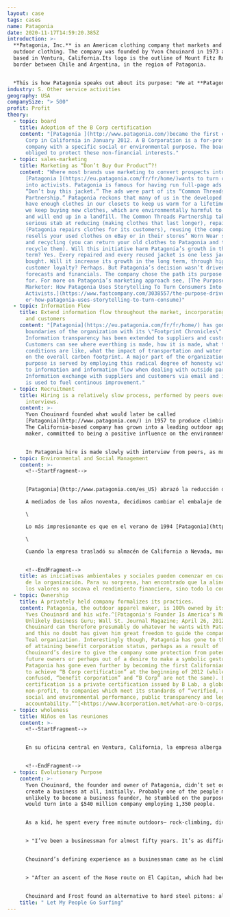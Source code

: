 ```yaml
---
layout: case
tags: cases
name: Patagonia
date: 2020-11-17T14:59:20.385Z
introduction: >-
  **Patagonia, Inc.** is an American clothing company that markets and sells
  outdoor clothing. The company was founded by Yvon Chouinard in 1973 and is
  based in Ventura, California.Its logo is the outline of Mount Fitz Roy, the
  border between Chile and Argentina, in the region of Patagonia.


  *This is how Patagonia speaks out about its purpose: "We at **Patagonia** know that all life on earth is threatened with extinction. We make it our goal to use all our resources to do something about it: our company, our investments, our voice and our imagination." ^\[test]*
industry: S. Other service activities
geography: USA
companySize: "> 500"
profit: Profit
theory:
  - topic: board
    title: Adoption of the B Corp certification
    content: "[Patagonia ](http://www.patagonia.com/)became the first certified B
      Corp in California in January 2012. A B Corporation is a for-profit
      company with a specific social or environmental purpose. The board is
      obliged to protect these non-financial interests."
  - topic: sales-marketing
    title: Marketing as “Don’t Buy Our Product”?!
    content: "Where most brands use marketing to convert prospects into customers,
      [Patagonia ](https://eu.patagonia.com/fr/fr/home/)wants to turn customers
      into activists. Patagonia is famous for having run full-page ads reading,
      “Don’t buy this jacket.” The ads were part of its “Common Threads
      Partnership.” Patagonia reckons that many of us in the developed world
      have enough clothes in our closets to keep us warm for a lifetime. And yet
      we keep buying new clothes, which are environmentally harmful to produce
      and will end up in a landfill. The Common Threads Partnership takes a
      serious stab at reducing (making clothes that last longer), repairing
      (Patagonia repairs clothes for its customers), reusing (the company
      resells your used clothes on eBay or in their stores’ Worn Wear section),
      and recycling (you can return your old clothes to Patagonia and they
      recycle them). Will this initiative harm Patagonia’s growth in the short
      term? Yes. Every repaired and every reused jacket is one less jacket
      bought. Will it increase its growth in the long term, through higher
      customer loyalty? Perhaps. But Patagonia’s decision wasn’t driven by
      forecasts and financials. The company chose the path its purpose called
      for. For more on Patagonia’s marketing approach see, [The Purpose-Driven
      Marketer: How Patagonia Uses Storytelling To Turn Consumers Into
      Activists.](https://www.fastcompany.com/3038557/the-purpose-driven-market\
      er-how-patagonia-uses-storytelling-to-turn-consume)"
  - topic: Information Flow
    title: Extend information flow throughout the market, incorporating suppliers
      and customers
    content: "[Patagonia](https://eu.patagonia.com/fr/fr/home/) has gone beyond the
      boundaries of the organization with its \"Footprint Chronicles\".
      Information transparency has been extended to suppliers and customers.
      Customers can see where everthing is made, how it is made, what the
      conditions are like, what the impact of transportation and water usage is
      on the overall carbon footprint. A major part of the organization's
      purpose is served by employing this radical degree of honesty with regard
      to information and information flow when dealing with outside parties.
      Information exchange with suppliers and customers via email and internet
      is used to fuel continous improvement."
  - topic: Recruitment
    title: Hiring is a relatively slow process, performed by peers over multiple
      interviews.
    content: >-
      Yvon Chouinard founded what would later be called
      [Patagonia](http://www.patagonia.com/) in 1957 to produce climbing pitons.
      The California-based company has grown into a leading outdoor apparel
      maker, committed to being a positive influence on the environment.


      In Patagonia hire is made slowly with interview from peers, as much as possible from withiɳ.
  - topic: Environmental and Social Management
    content: >-
      <!--StartFragment-->


      [Patagonia](http://www.patagonia.com/es_US) abrazó la reducción de su huella ambiental - asumiendo incluso el riesgo que pudiera tener este impacto en el renglón de las utilidades. Yvon Chouinard, fundador de la Patagonia, da este ejemplo:\

      A mediados de los años noventa, decidimos cambiar el embalaje de nuestra ropa interior térmica. Estábamos utilizando un cartón grueso dentro de una pesada bolsa Ziploc. Para no utilizar este embalaje en la ropa interior más gruesa, decidimos probar colgándola como la ropa común. La ropa interior más ligera simplemente la enrollamos y la atamos con una banda elástica. Nos advirtieron que debíamos prepararnos para una reducción de un 30% de las ventas, porque nuestros rivales eran empresas extremadamente competitivas en sus embalajes. Por ejemplo, un competidor ofrecía su producto en adorables latas selladas. Pero lo hicimos, porque era lo correcto. El primer año, esta práctica evitó el envío de doce toneladas de material por todo el mundo (para luego terminar desechándose en vertederos) y permitió a la empresa ahorrar 150.000 dólares en embalaje innecesario. También aumentaron las ventas de ropa interior térmica en un 25%. Como las prendas no estaban escondidas en un paquete y se exhibían como ropa común, las personas pudieron sentir el material y apreciar la calidad. Y como estaban a la vista, al igual que otros tipos de ropa, nos vimos forzados a hacer que nuestras prendas se vieran como ropa común y corriente, hasta tal punto que ahora la mayoría de las camisetas de capileno se pueden usar como camisetas corrientes, con lo que alcanzamos nuestro objetivo de ofrecer ropa multifuncional.\

      \

      Lo más impresionante es que en el verano de 1994 [Patagonia](http://www.patagonia.com/es_US) decidió reemplazar todo el algodón de cultivo convencional por algodón orgánico antes de la primavera de 1996; una decisión con un plazo extremadamente corto y con implicaciones de largo alcance. La materia prima cuesta el triple y la línea de productos de algodón se redujo de 91 estilos a 66. El riesgo era enorme. Sin embargo, Patagonia creyó que no tenía alternativa una vez que se dio cuenta del daño que la industria del algodón ocasiona: los campos de algodón, que cubren apenas el 3% de las tierras cultivables del mundo, eran responsables de un 10% de los pesticidas y de un 25% de los insecticidas utilizados en todo el mundo. Contra toda expectativa, el programa de algodón orgánico de Patagonia resultó ser financieramente productivo. Y, lo que es más importante, convenció a otras empresas de la industria de imitar el ejemplo.\

      \

      Cuando la empresa trasladó su almacén de California a Nevada, muchos colegas también se mudaron. Algunos colaboradores advirtieron que Nevada cuenta con grandes campos y terrenos federales, pero sólo una pequeña parte de su vida silvestre está bajo control o protegida. Cuatro colaboradores tomaron la iniciativa. Obtuvieron el apoyo de los líderes de la empresa en forma de salarios e instalaciones. Ellos construyeron una amplia coalición, fueron a Washington, y presionaron. Como resultado, 1,2 millones de acres de selva fueron protegidos \[1].


      <!--EndFragment-->
    title: as iniciativas ambientales y sociales pueden comenzar en cualquier parte
      de la organización. Para su sorpresa, han encontrado que la alineación a
      los valores no socava el rendimiento financiero, sino todo lo contrario.
  - topic: Ownership
    title: A privately held company formalizes its practices.
    content: Patagonia, the outdoor apparel maker, is 100% owned by its founder,
      Yves Chouinard and his wife.^[Patagonia's Founder Is America's Most
      Unlikely Business Guru; Wall St. Journal Magazine; April 26, 2012] Mr.
      Chouinard can therefore presumably do whatever he wants with Patagonia,
      and this no doubt has given him great freedom to guide the company into a
      Teal organization. Interestingly though, Patagonia has gone to the trouble
      of attaining benefit corporation status, perhaps as a result of
      Chouinard’s desire to give the company some protection from potential
      future owners or perhaps out of a desire to make a symbolic gesture.
      Patagonia has gone even further by becoming the first Californian company
      to achieve “B Corp certification” at the beginning of 2012 (while often
      confused, “benefit corporation” and “B Corp” are not the same). B Corp
      certification is a private certification issued by B Lab, a global
      non-profit, to companies which meet its standards of “verified, overall
      social and environmental performance, public transparency and legal
      accountability.”^[<https://www.bcorporation.net/what-are-b-corps/about-b-lab>]
  - topic: wholeness
    title: Niños en las reuniones
    content: >-
      <!--StartFragment-->


      En su oficina central en Ventura, California, la empresa alberga un centro de desarrollo infantil para los hijos de los empleados, desde unos pocos meses de edad hasta que pueden Ir al jardín de Infancia. En la oficina, la risa y parloteo de los niños son sonidos comunes que provienen del patio exterior de juegos, de los niños que visitan los escritorios de sus padres o de niños que almuerzan en la cafetería con padres y compañeros. Es habitual ver a una madre amamantando a su hijo durante una reunión. Las relaciones cambian de manera sutil pero profunda cuando las personas se ven no sólo como colegas, sino como seres capaces del amor profundo y de los cuidados que inspiran los niños pequeños. Cuando los compañeros terminan de jugar con un bebé durante el almuerzo, es mucho más difícil mostrarse agresivo durante una reunión.(18)


      <!--EndFragment-->
  - topic: Evolutionary Purpose
    content: >-
      Yvon Chouinard, the founder and owner of Patagonia, didn’t set out to
      create a business at all, initially. Probably one of the people most
      unlikely to become a business founder, he stumbled on the purpose that
      would turn into a $540 million company employing 1,350 people.


      As a kid, he spent every free minute outdoors— rock-climbing, diving, and training hawks for hunting. A misfit in school, Chouinard remembers that the classroom was mostly “an opportunity for me to practice holding my breath, so that on weekends I could free-dive deeper to catch the abundant abalone and lobster off the Malibu coast.” When he left school, he lived with no income, finding shelter in shacks on the beach or near the mountains, hopping on freight trains in pursuit of the next climb or dive. In 1957, he bought a used coal-fired forge from a junkyard and taught himself blacksmithing to make his own climbing pitons. When a few friends asked him to produce pitons for them, he found a way to sustain his simple lifestyle. For years, he would fabricate pitons in the winter months, making just enough money to spend April to July on the walls of Yosemite, devote the summer to the mountains of Wyoming, and then go back to Yosemite in the fall until snow fell in November. He wouldn’t have been considered a businessman by anybody, least of all himself. Now, as the owner of a multimillion-dollar company, he has turned into one, but he hasn’t lost sight of the lights and shadows of the profession:


      > "I’ve been a businessman for almost fifty years. It’s as difficult for me to say those words as it is for someone to admit to being an alcoholic or a lawyer. I’ve never respected the profession. It’s business that has to take the majority of the blame for being the enemy of nature, for destroying native cultures, for taking from the poor and giving to the rich, and poisoning the earth with the effluent from its factories. Yet business can produce food, cure disease, control population, employ people, and generally enrich our lives. And it can do these good things and make a profit without losing its soul."^\[Yvon Chouinard, Let My People Go Surfing, p. 3.]


      Chouinard’s defining experience as a businessman came as he climbed up a mountain in 1970.


      > "After an ascent of the Nose route on El Capitan, which had been pristine a few summers earlier, I came home disgusted with the degradation I had seen. The repeated hammering of hard steel pitons, during both placement and removal in the same fragile cracks, were severely disfiguring the rock. Frost \[his friend and partner in the forge] and I decided we would phase out the piton business. … Pitons were the mainstay of our business, but we were destroying the very rocks we loved."^\[Yvon Chouinard, Let My People Go Surfing, p. 31.]


      Chouinard and Frost found an alternative to hard steel pitons: aluminum chocks that can be wedged by hand and leave the rock unaltered. Two years later, Chouinard edited his first product catalog, and within a few months, the piton business was done; chocks sold faster than they could be made. Yvon Chouinard stumbled upon a need of the climbing world when he found a way for the activity he and others loved not to create environmental damage.^\[Laloux, Frederic (2014-02-09). Reinventing Organizations: A Guide to Creating Organizations Inspired by the Next Stage of Human Consciousness (Kindle Locations 4267-4295). Nelson Parker. Kindle Edition]
    title: " Let My People Go Surfing"
---
```

